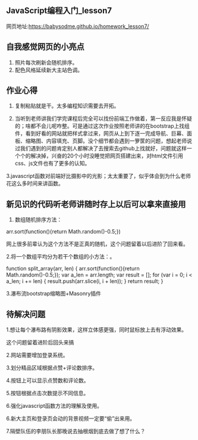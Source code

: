 ## JavaScript编程入门_lesson7

网页地址:https://babysodme.github.io/homework_lesson7/


## 自我感觉网页的小亮点

1. 照片每次刷新会随机排序。
2. 配色风格延续新大主站色调。


## 作业心得
1. 复制粘贴就是干。太多编程知识需要去开拓。

2. 当听到老师讲我们学完课程后完全可以找份前端工作做着，第一反应我是怀疑的；啥都不会儿呢咋整。可是通过这次作业按照老师讲的在bootstrap上找组件，看到好看的网站就把样式拿过来，网页从上到下逐一完成导航、巨幕、面板、缩略图、内容填充、页脚。没个细节都会遇到一箩筐的问题，想起老师说过我们遇到的问题肯定别人都解决了去搜索去github上找就好，问题就这样一个个的解决掉，兴奋的20个小时没睡觉把网页搭建出来，对html文件引用css、js文件也有了更多的认知。

3.javascript函数对前端好比摄影中的光影；太太重要了，似乎体会到为什么老师花这么多时间来讲函数。


## 新见识的代码听老师讲随时存上以后可以拿来直接用
1. 数组随机排序方法：

arr.sort(function(){return Math.random()-0.5;})

网上很多前辈认为这个方法不是正真的随机，这个问题留着以后进阶了回来看。

2.将一个数组平均分为若干个数组的小方法：。

function split_array(arr, len) {
arr.sort(function(){return Math.random()-0.5;});
var a_len = arr.length;
var result = [];
for (var i = 0; i < a_len; i += len) {
result.push(arr.slice(i, i + len));
}
return result;
}

3.瀑布流bootstrap缩略图+Masonry插件


## 待解决问题

1.想让每个瀑布路有阴影效果，这样立体感更强，同时鼠标放上去有浮动效果。

这个问题留着进阶后回头来搞

2.网站需要增加登录系统。

3.划分精品区域根据点赞+评论数排序。

4.按钮上可以显示点赞数和评论数。

5.按钮根据点击次数提示不同信息。

6.强化javascript函数方法的理解及使用。

6.新大主页和登录页会动的背景视频一定要“偷”出来用。

7.隔壁队伍的李朋队长那晚说去抽根烟到底去做了想了什么？



